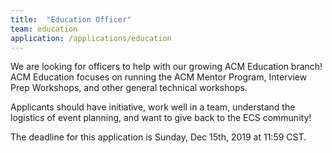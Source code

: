 ```yaml
---
title:  "Education Officer"
team: education
application: /applications/education
---
```

We are looking for officers to help with our growing ACM Education branch! ACM Education focuses on running the ACM Mentor Program, Interview Prep Workshops, and other general technical workshops.

Applicants should have initiative, work well in a team, understand the logistics of event planning, and want to give back to the ECS community!

The deadline for this application is Sunday, Dec 15th, 2019 at 11:59 CST.
